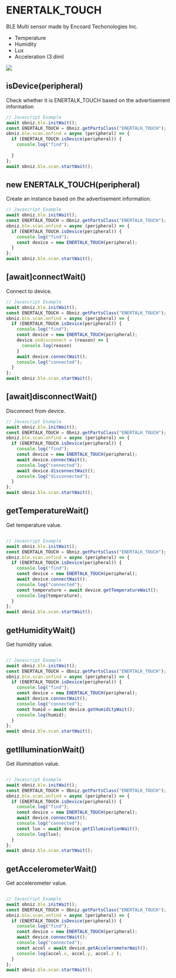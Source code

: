# ENERTALK_TOUCH
BLE Multi sensor made by Encoard Techonologies Inc.

- Temperature
- Humidity
- Lux
- Acceleration (3 dim)

![](./image.jpg)

## isDevice(peripheral)

Check whether it is ENERTALK_TOUCH based on the advertisement information

```javascript
// Javascript Example
await obniz.ble.initWait();
const ENERTALK_TOUCH = Obniz.getPartsClass("ENERTALK_TOUCH");
obniz.ble.scan.onfind = async (peripheral) => {
  if (ENERTALK_TOUCH.isDevice(peripheral)) {
    console.log("find");
  
  }
};
await obniz.ble.scan.startWait();

```

## new ENERTALK_TOUCH(peripheral)

Create an instance based on the advertisement information.

```javascript
// Javascript Example
await obniz.ble.initWait();
const ENERTALK_TOUCH = Obniz.getPartsClass("ENERTALK_TOUCH");
obniz.ble.scan.onfind = async (peripheral) => {
  if (ENERTALK_TOUCH.isDevice(peripheral)) {
    console.log("find");
    const device = new ENERTALK_TOUCH(peripheral);
  }
};
await obniz.ble.scan.startWait();


```


## [await]connectWait()

Connect to device.



```javascript
// Javascript Example
await obniz.ble.initWait();
const ENERTALK_TOUCH = Obniz.getPartsClass("ENERTALK_TOUCH");
obniz.ble.scan.onfind = async (peripheral) => {
  if (ENERTALK_TOUCH.isDevice(peripheral)) {
    console.log("find");
    const device = new ENERTALK_TOUCH(peripheral);
    device.ondisconnect = (reason) => {
      console.log(reason)
    }
    await device.connectWait();
    console.log("connected");
  }
};
await obniz.ble.scan.startWait();


```


## [await]disconnectWait()

Disconnect from device.

```javascript
// Javascript Example
await obniz.ble.initWait();
const ENERTALK_TOUCH = Obniz.getPartsClass("ENERTALK_TOUCH");
obniz.ble.scan.onfind = async (peripheral) => {
  if (ENERTALK_TOUCH.isDevice(peripheral)) {
    console.log("find");
    const device = new ENERTALK_TOUCH(peripheral);
    await device.connectWait();
    console.log("connected");
    await device.disconnectWait();
    console.log("disconnected");
  }
};
await obniz.ble.scan.startWait();

```


## getTemperatureWait()

Get temperature value.


```javascript

// Javascript Example
await obniz.ble.initWait();
const ENERTALK_TOUCH = Obniz.getPartsClass("ENERTALK_TOUCH");
obniz.ble.scan.onfind = async (peripheral) => {
  if (ENERTALK_TOUCH.isDevice(peripheral)) {
    console.log("find");
    const device = new ENERTALK_TOUCH(peripheral);
    await device.connectWait();
    console.log("connected");
    const temperature = await device.getTemperatureWait();
    console.log(temperature);
  }
};
await obniz.ble.scan.startWait();

```

## getHumidityWait()

Get humidity value.


```javascript

// Javascript Example
await obniz.ble.initWait();
const ENERTALK_TOUCH = Obniz.getPartsClass("ENERTALK_TOUCH");
obniz.ble.scan.onfind = async (peripheral) => {
  if (ENERTALK_TOUCH.isDevice(peripheral)) {
    console.log("find");
    const device = new ENERTALK_TOUCH(peripheral);
    await device.connectWait();
    console.log("connected");
    const humid = await device.getHumidityWait();
    console.log(humid);
  }
};
await obniz.ble.scan.startWait();

```



## getIlluminationWait()
Get illumination value.


```javascript

// Javascript Example
await obniz.ble.initWait();
const ENERTALK_TOUCH = Obniz.getPartsClass("ENERTALK_TOUCH");
obniz.ble.scan.onfind = async (peripheral) => {
  if (ENERTALK_TOUCH.isDevice(peripheral)) {
    console.log("find");
    const device = new ENERTALK_TOUCH(peripheral);
    await device.connectWait();
    console.log("connected");
    const lux = await device.getIlluminationWait();
    console.log(lux);
  }
};
await obniz.ble.scan.startWait();

```


## getAccelerometerWait()

Get accelerometer value.

```javascript

// Javascript Example
await obniz.ble.initWait();
const ENERTALK_TOUCH = Obniz.getPartsClass("ENERTALK_TOUCH");
obniz.ble.scan.onfind = async (peripheral) => {
  if (ENERTALK_TOUCH.isDevice(peripheral)) {
    console.log("find");
    const device = new ENERTALK_TOUCH(peripheral);
    await device.connectWait();
    console.log("connected");
    const accel = await device.getAccelerometerWait();
    console.log(accel.x, accel.y, accel.z );
  }
};
await obniz.ble.scan.startWait();
```